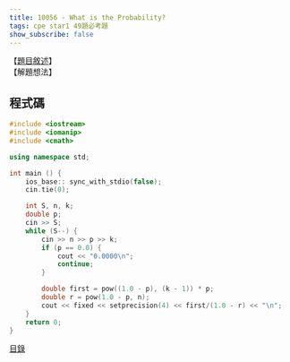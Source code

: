 ```yaml
---
title: 10056 - What is the Probability?
tags: cpe star1 49題必考題
show_subscribe: false
---
```


<!--more-->

【[題目敘述]】   
【解題想法】   

程式碼
------
```c++
#include <iostream>
#include <iomanip>
#include <cmath>

using namespace std;

int main () {
    ios_base:: sync_with_stdio(false);
    cin.tie(0);

    int S, n, k;
    double p;
    cin >> S;
    while (S--) {
        cin >> n >> p >> k;
        if (p == 0.0) {
            cout << "0.0000\n";
            continue;
        }

        double first = pow((1.0 - p), (k - 1)) * p;
        double r = pow(1.0 - p, n);
        cout << fixed << setprecision(4) << first/(1.0 - r) << "\n";
    }
    return 0;
}
```

[目錄](/2022/08/02/front-page.html)

[題目敘述]:https://onlinejudge.org/index.php?option=com_onlinejudge&Itemid=8&category=12&page=show_problem&problem=997